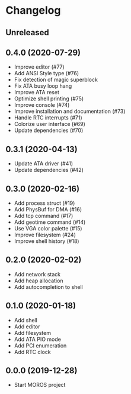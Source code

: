 # Changelog

## Unreleased

## 0.4.0 (2020-07-29)
- Improve editor (#77)
- Add ANSI Style type (#76)
- Fix detection of magic superblock
- Fix ATA busy loop hang
- Improve ATA reset
- Optimize shell printing (#75)
- Improve console (#74)
- Improve installation and documentation (#73)
- Handle RTC interrupts (#71)
- Colorize user interface (#69)
- Update dependencies (#70)

## 0.3.1 (2020-04-13)
- Update ATA driver (#41)
- Update dependencies (#42)

## 0.3.0 (2020-02-16)
- Add process struct (#19)
- Add PhysBuf for DMA (#16)
- Add tcp command (#17)
- Add geotime command (#14)
- Use VGA color palette (#15)
- Improve filesystem (#24)
- Improve shell history (#18)

## 0.2.0 (2020-02-02)
- Add network stack
- Add heap allocation
- Add autocompletion to shell

## 0.1.0 (2020-01-18)
- Add shell
- Add editor
- Add filesystem
- Add ATA PIO mode
- Add PCI enumeration
- Add RTC clock

## 0.0.0 (2019-12-28)
- Start MOROS project
